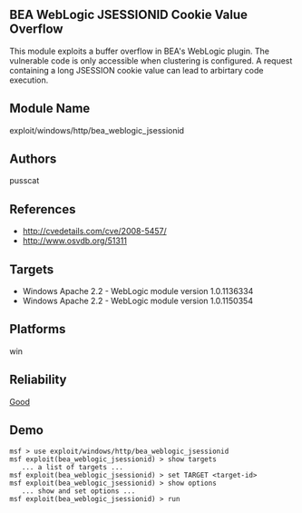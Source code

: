 ## BEA WebLogic JSESSIONID Cookie Value Overflow

This module exploits a buffer overflow in BEA's WebLogic 
plugin. The vulnerable code is only accessible when 
clustering is configured. A request containing a long 
JSESSION cookie value can lead to arbirtary code execution.


## Module Name
exploit/windows/http/bea_weblogic_jsessionid

## Authors
pusscat


## References
* http://cvedetails.com/cve/2008-5457/
* http://www.osvdb.org/51311



## Targets
* Windows Apache 2.2 - WebLogic module version 1.0.1136334
* Windows Apache 2.2 - WebLogic module version 1.0.1150354


## Platforms
win

## Reliability
[Good](https://github.com/rapid7/metasploit-framework/wiki/Exploit-Ranking)

## Demo

```
msf > use exploit/windows/http/bea_weblogic_jsessionid
msf exploit(bea_weblogic_jsessionid) > show targets
   ... a list of targets ...
msf exploit(bea_weblogic_jsessionid) > set TARGET <target-id>
msf exploit(bea_weblogic_jsessionid) > show options
   ... show and set options ...
msf exploit(bea_weblogic_jsessionid) > run
```
    
    